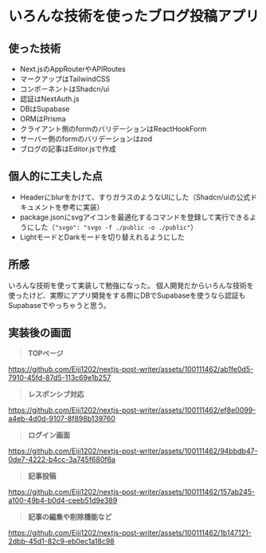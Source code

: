 # いろんな技術を使ったブログ投稿アプリ

## 使った技術

- Next.jsのAppRouterやAPIRoutes
- マークアップはTailwindCSS
- コンポーネントはShadcn/ui
- 認証はNextAuth.js
- DBはSupabase
- ORMはPrisma
- クライアント側のformのバリデーションはReactHookForm
- サーバー側のformのバリデーションはzod
- ブログの記事はEditor.jsで作成

## 個人的に工夫した点

- Headerにblurをかけて、すりガラスのようなUIにした（Shadcn/uiの公式ドキュメントを参考に実装）
- package.jsonにsvgアイコンを最適化するコマンドを登録して実行できるようにした（`"svgo": "svgo -f ./public -o ./public"`）
- LightモードとDarkモードを切り替えれるようにした

## 所感

いろんな技術を使って実装して勉強になった。
個人開発だからいろんな技術を使ったけど、実際にアプリ開発をする際にDBでSupabaseを使うなら認証もSupabaseでやっちゃうと思う。

## 実装後の画面

> **TOPページ**

https://github.com/Eiji1202/nextjs-post-writer/assets/100111462/ab1fe0d5-7910-45fd-87d5-113c69e1b257

> **レスポンシブ対応**

https://github.com/Eiji1202/nextjs-post-writer/assets/100111462/ef8e0099-a4eb-4d0d-9107-8f898b139760

> **ログイン画面**

https://github.com/Eiji1202/nextjs-post-writer/assets/100111462/94bbdb47-0de7-4222-b4cc-3a745f680f6a

> **記事投稿**

https://github.com/Eiji1202/nextjs-post-writer/assets/100111462/157ab245-a100-49b4-b0d4-ceeb51d9e389

> **記事の編集や削除機能など**

https://github.com/Eiji1202/nextjs-post-writer/assets/100111462/1b147121-2dbb-45d1-82c9-eb0ec1a18c98
